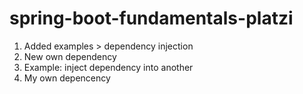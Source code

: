 # spring-boot-fundamentals-platzi

1) Added examples > dependency injection
2) New own dependency
3) Example: inject dependency into another
4) My own depencency